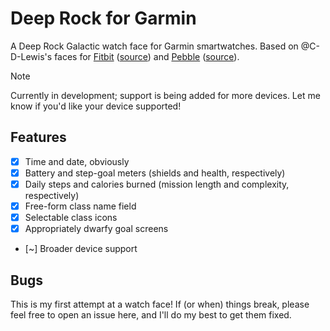 # Deep Rock for Garmin

A Deep Rock Galactic watch face for Garmin smartwatches.
Based on @C-D-Lewis's faces for [Fitbit](https://gallery.fitbit.com/details/cb09baf4-95ba-4f06-b614-1382495c7b29) ([source](https://github.com/C-D-Lewis/fitbit-dev/tree/master/faces/deeprock)) and [Pebble](https://apps.rebble.io/en_US/application/67def87c122b40000904b4f0) ([source](https://github.com/C-D-Lewis/pebble-dev/tree/master/watchfaces/deep-rock)).

> [!NOTE]
> Currently in development; support is being added for more devices.
> Let me know if you'd like your device supported!

## Features

- [X] Time and date, obviously
- [X] Battery and step-goal meters (shields and health, respectively)
- [X] Daily steps and calories burned (mission length and complexity, respectively)
- [X] Free-form class name field
- [X] Selectable class icons
- [X] Appropriately dwarfy goal screens
- [~] Broader device support

## Bugs

This is my first attempt at a watch face! If (or when) things break, please feel free to open an issue here, and I'll do my best to get them fixed.
